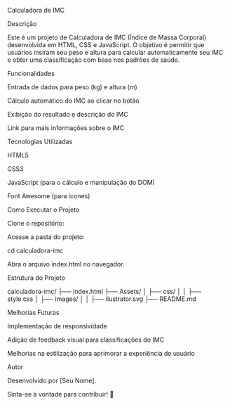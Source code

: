 Calculadora de IMC

Descrição

Este é um projeto de Calculadora de IMC (Índice de Massa Corporal) desenvolvida em HTML, CSS e JavaScript. O objetivo é permitir que usuários insiram seu peso e altura para calcular automaticamente seu IMC e obter uma classificação com base nos padrões de saúde.

Funcionalidades

Entrada de dados para peso (kg) e altura (m)

Cálculo automático do IMC ao clicar no botão

Exibição do resultado e descrição do IMC

Link para mais informações sobre o IMC

Tecnologias Utilizadas

HTML5

CSS3

JavaScript (para o cálculo e manipulação do DOM)

Font Awesome (para ícones)

Como Executar o Projeto

Clone o repositório:

Acesse a pasta do projeto:

cd calculadora-imc

Abra o arquivo index.html no navegador.

Estrutura do Projeto

calculadora-imc/
├── index.html
├── Assets/
│   ├── css/
│   │   ├── style.css
│   ├── images/
│   │   ├── ilustrator.svg
├── README.md

Melhorias Futuras

Implementação de responsividade

Adição de feedback visual para classificações do IMC

Melhorias na estilização para aprimorar a experiência do usuário

Autor

Desenvolvido por [Seu Nome].

Sinta-se à vontade para contribuir! 🚀

